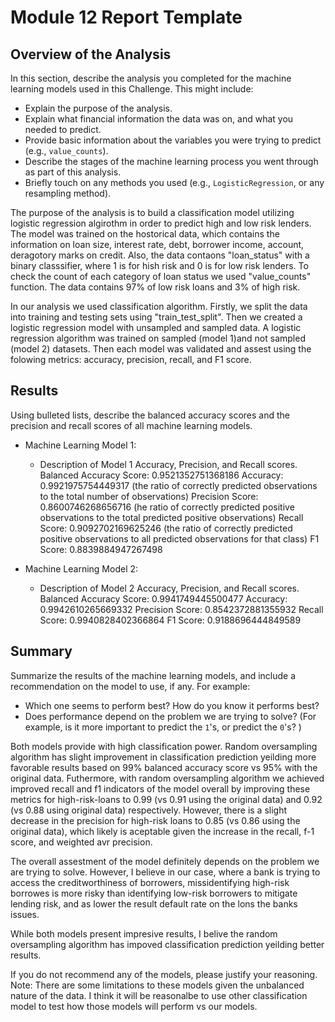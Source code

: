 # Module 12 Report Template

## Overview of the Analysis

In this section, describe the analysis you completed for the machine learning models used in this Challenge. This might include:

* Explain the purpose of the analysis.
* Explain what financial information the data was on, and what you needed to predict.
* Provide basic information about the variables you were trying to predict (e.g., `value_counts`).
* Describe the stages of the machine learning process you went through as part of this analysis.
* Briefly touch on any methods you used (e.g., `LogisticRegression`, or any resampling method).

The purpose of the analysis is to build a classification model utilizing logistic regression algirothm in order to predict high and low risk lenders. The model was trained on the hostorical data, which contains the information on loan size, interest rate, debt, borrower income, account, deragotory marks on credit. Also, the data contaons "loan_status" with a binary classsifier, where 1 is for hish risk and 0 is for low risk lenders. To check the count of each category of loan status we used "value_counts" function. The data contains 97% of low risk loans and 3% of high risk.

In our analysis we used classification algorithm. Firstly, we split the data into training and testing sets using "train_test_split". Then we created a logistic regression model with unsampled and sampled data. A logistic regression algorithm was trained on sampled (model 1)and not sampled (model 2) datasets. Then each model was validated and assest using the folowing metrics: accuracy, precision, recall, and F1 score.

## Results

Using bulleted lists, describe the balanced accuracy scores and the precision and recall scores of all machine learning models.

* Machine Learning Model 1:
  * Description of Model 1 Accuracy, Precision, and Recall scores.
Balanced Accuracy Score: 0.9521352751368186
Accuracy: 0.9921975754449317 (the ratio of correctly predicted observations to the total number of observations)
Precision Score: 0.8600746268656716 (he ratio of correctly predicted positive observations to the total predicted positive observations)
Recall Score: 0.9092702169625246 (the ratio of correctly predicted positive observations to all predicted observations for that class)
F1 Score: 0.8839884947267498


* Machine Learning Model 2:
  * Description of Model 2 Accuracy, Precision, and Recall scores.
Balanced Accuracy Score: 0.9941749445500477
Accuracy: 0.9942610265669332
Precision Score: 0.8542372881355932
Recall Score: 0.9940828402366864
F1 Score: 0.9188696444849589

## Summary

Summarize the results of the machine learning models, and include a recommendation on the model to use, if any. For example:
* Which one seems to perform best? How do you know it performs best?
* Does performance depend on the problem we are trying to solve? (For example, is it more important to predict the `1`'s, or predict the `0`'s? )

Both models provide with high classification power. Random oversampling algorithm has slight improvement in classification prediction yeilding more favorable results based on 99% balanced accuracy score vs 95% with the original data. Futhermore, with random oversampling algorithm we achieved improved recall and f1 indicators of the model overall by improving these metrics for high-risk-loans to 0.99 (vs 0.91 using the original data) and 0.92 (vs 0.88 using original data) respectively. However, there is a slight decrease in the precision for high-risk loans to 0.85 (vs 0.86 using the original data), which likely is aceptable given the increase in the recall, f-1 score, and weighted avr precision. 

The overall assestment of the model definitely depends on the problem we are trying to solve. However, I believe in our case, where a bank is trying to access the creditworthiness of borrowers, missidentifying high-risk borrowes is more risky than identifying low-risk borrowers to mitigate lending risk, and as lower the result default rate on the lons the banks issues. 

While both models present impresive results, I belive the random oversampling algorithm has impoved classification prediction yeilding better results.

If you do not recommend any of the models, please justify your reasoning.
Note: There are some limitations to these models given the unbalanced nature of the data. I think it will be reasonalbe to use other classification model to test how those models will perform vs our models.